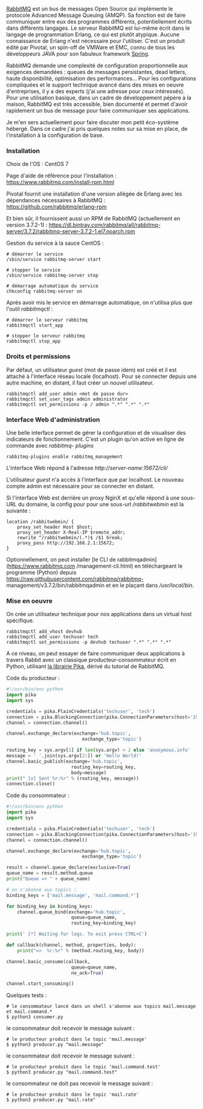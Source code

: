 <!-- title: Mes notes sur RabbitMQ -->
<!-- category: Développement -->

[RabbitMQ](https://www.rabbitmq.com) est un bus de messages Open Source qui
implémente le protocole Advanced Message Queuing (AMQP). Sa fonction est de
faire communiquer entre eux des programmes différents, potentiellement écrits
dans différents langages.<!-- more --> Le serveur RabbitMQ est lui-même écrit dans le
langage de programmation Erlang, ce qui est plutôt atypique. Aucune
connaissance de Erlang n'est nécessaire pour l'utiliser. C'est un produit
édité par Pivotal, un spin-off de VMWare et EMC, connu de tous les
développeurs JAVA pour son fabuleux framework
[Spring](https://en.wikipedia.org/wiki/Spring_Framework).

RabbitMQ demande une complexité de configuration proportionnelle aux exigences
demandées : queues de messages persistantes, dead letters, haute
disponibilité, optimisation des performances... Pour les configurations
compliquées et le support technique avancé dans des mises en oeuvre
d'entreprises, il y a des experts (j'ai une adresse pour ceux intéressés).
Pour une utilisation basique, dans un cadre de développement pépère à la
maison, RabbitMQ est très accessible, bien documenté et permet d'avoir
rapidement un bus de message pour faire communiquer ses applications.

Je m'en sers actuellement pour faire discuter mon petit éco-système hébergé. Dans ce cadre j'ai pris quelques notes sur sa mise en place, de l'installation à la configuration de base. 

### Installation 

Choix de l'OS : CentOS 7

Page d'aide de référence pour l'installation : https://www.rabbitmq.com/install-rpm.html

Pivotal fournit une installation d'une version allégée de Erlang avec les dépendances nécessaires à RabbitMQ : https://github.com/rabbitmq/erlang-rpm 

Et bien sûr, il fournissent aussi un RPM de RabbitMQ (actuellement en version 3.7.2-1) : https://dl.bintray.com/rabbitmq/all/rabbitmq-server/3.7.2/rabbitmq-server-3.7.2-1.el7.noarch.rpm

Gestion du service à la sauce CentOS : 

    # démarrer le service 
    /sbin/service rabbitmq-server start

    # stopper le service
    /sbin/service rabbitmq-server stop

    # démarrage automatique du service
    chkconfig rabbitmq-server on

Après avoir mis le service en démarrage automatique, on n'utilisa plus que l'outil *rabbitmqctl* :

    # démarrer le serveur rabbitmq
    rabbitmqctl start_app

    # stopper le serveur rabbitmq
    rabbitmqctl stop_app

### Droits et permissions 

Par défaut, un utilisateur *guest* (mot de passe idem) est créé et il est
attaché à l'interface réseau locale (localhost). Pour se connecter depuis une
autre machine, en distant, il faut créer un nouvel utilisateur.

    rabbitmqctl add_user admin <mot de passe dur>
    rabbitmqctl set_user_tags admin administrator
    rabbitmqctl set_permissions -p / admin ".*" ".*" ".*"

### Interface Web d'administration

Une belle interface permet de gérer la configuration et de visualiser des
indicateurs de fonctionnement. C'est un plugin qu'on active en ligne de
commande avec *rabbitmq- plugins*

    rabbitmq-plugins enable rabbitmq_management

L'interface Web répond à l'adresse *http://server-name:15672/cli/*

L'utilisateur *guest* n'a accès à l'interface que par localhost. Le nouveau compte admin est nécessaire pour se connecter en distant.

Si l'interface Web est derrière un proxy NginX et qu'elle répond à une sous-URL du domaine, la config pour pour une sous-url */rabbitwebmin* est la suivante : 

    location /rabbitwebmin/ {
        proxy_set_header Host $host;
        proxy_set_header X-Real-IP $remote_addr;
        rewrite ^/rabbitwebmin/(.*)$ /$1 break;
        proxy_pass http://192.168.2.1:15672;
    }

Optionnellement, on peut installer [le CLI de rabbitmqadmin](https://www.rabbitmq.com
/management-cli.html) en téléchargeant le programme (Python) depuis
https://raw.githubusercontent.com/rabbitmq/rabbitmq-
management/v3.7.2/bin/rabbitmqadmin et en le plaçant dans */usr/local/bin*.

### Mise en oeuvre 

On crée un utilisateur technique pour nos applications dans un virtual host spécifique.

    rabbitmqctl add_vhost devhub
    rabbitmqctl add_user techuser tech
    rabbitmqctl set_permissions -p devhub techuser ".*" ".*" ".*"

A ce niveau, on peut essayer de faire communiquer deux applications à travers Rabbit avec un classique producteur-consommateur écrit en Python, utilisant [la librairie Pika](https://pika.readthedocs.io), dérivé du tutorial de RabbitMQ.

Code du producteur :

``` python
#!/usr/bin/env python
import pika
import sys

credentials = pika.PlainCredentials('techuser', 'tech')
connection = pika.BlockingConnection(pika.ConnectionParameters(host='192.168.2.1',credentials=credentials, virtual_host="devhub"))
channel = connection.channel()

channel.exchange_declare(exchange='hub.topic',
                            exchange_type='topic')

routing_key = sys.argv[1] if len(sys.argv) > 2 else 'anonymous.info'
message = ' '.join(sys.argv[2:]) or 'Hello World!'
channel.basic_publish(exchange='hub.topic',
                        routing_key=routing_key,
                        body=message)
print(" [x] Sent %r:%r" % (routing_key, message))
connection.close()
```

Code du consommateur :

``` python
#!/usr/bin/env python
import pika
import sys

credentials = pika.PlainCredentials('techuser', 'tech')
connection = pika.BlockingConnection(pika.ConnectionParameters(host='192.168.2.1',credentials=credentials, virtual_host="devhub"))
channel = connection.channel()

channel.exchange_declare(exchange='hub.topic',
                            exchange_type='topic')

result = channel.queue_declare(exclusive=True)
queue_name = result.method.queue
print("Queue => " + queue_name)

# on s'abonne aux topics : 
binding_keys = ['mail.message', 'mail.command.*']

for binding_key in binding_keys:
    channel.queue_bind(exchange='hub.topic',
                        queue=queue_name,
                        routing_key=binding_key)

print(' [*] Waiting for logs. To exit press CTRL+C')

def callback(channel, method, properties, body):
    print("=>  %r:%r" % (method.routing_key, body))

channel.basic_consume(callback,
                        queue=queue_name,
                        no_ack=True)

channel.start_consuming()
```

Quelques tests : 

    # le consommateur lancé dans un shell s'abonne aux topics mail.message et mail.command.*
    $ python3 consumer.py 

le consommateur doit recevoir le message suivant : 

    # le producteur produit dans le topic 'mail.message'
    $ python3 producer.py "mail.message"

le consommateur doit recevoir le message suivant : 

    # le producteur produit dans le topic 'mail.command.test'
    $ python3 producer.py "mail.command.test"

le consommateur ne doit pas recevoir le message suivant : 

    # le producteur produit dans le topic 'mail.rate'
    $ python3 producer.py "mail.rate"
